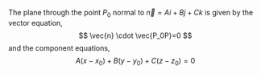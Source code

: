 The plane through the point $P_0$ normal to $\vec{n} = Ai+Bj+Ck$ is given by the vector equation,
$$
\vec{n} \cdot \vec{P_0P}=0
$$
and the component equations,
$$
A(x-x_0)+B(y-y_0)+C(z-z_0)=0
$$

